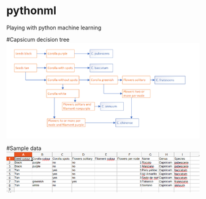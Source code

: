 # pythonml
Playing with python machine learning

#Capsicum decision tree
![Capsicum decision tree](capsicum-decision-tree.png "Capsicum decision tree")

#Sample data
![Sample data](capsicum-sample-data.png "Sample data")